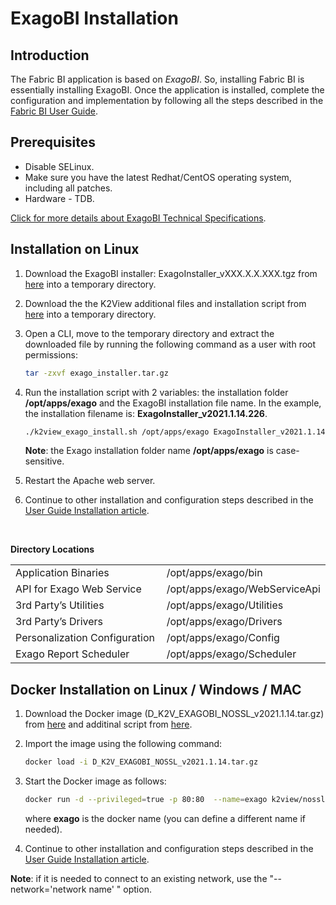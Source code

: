 # ExagoBI Installation

## Introduction

The Fabric BI application is based on *ExagoBI*. So, installing Fabric BI is essentially installing ExagoBI. Once the application is installed, complete the configuration and implementation by following all the steps described in the [Fabric BI User Guide](/articles/38_bi_integration/00_BI_user_guide_overview.md).

## Prerequisites

- Disable SELinux.
- Make sure you have the latest Redhat/CentOS operating system, including all patches.
- Hardware - TDB.

[Click for more details about ExagoBI Technical Specifications](https://exagobi.com/support/administrators/installation-and-configuration/technical-specifications/).

## Installation on Linux

1. Download the ExagoBI installer: ExagoInstaller_vXXX.X.X.XXX.tgz from [here](https://download.k2view.com/index.php/s/IUh31pFMPA1yJY8) into a temporary directory.

2. Download the the K2View additional files and installation script from [here](https://download.k2view.com/index.php/s/sy0NuADZ4xOcrWF) into a temporary directory.

3. Open a CLI, move to the temporary directory and extract the downloaded file by running the following command as a user with root permissions:

   ~~~bash
   tar -zxvf exago_installer.tar.gz
   ~~~

4. Run the installation script with 2 variables: the installation folder **/opt/apps/exago** and the ExagoBI installation file name. 
   In the example, the installation filename is: **ExagoInstaller_v2021.1.14.226**.

   ~~~bash
   ./k2view_exago_install.sh /opt/apps/exago ExagoInstaller_v2021.1.14.226
   ~~~

   **Note**: the Exago installation folder name **/opt/apps/exago** is case-sensitive.

5. Restart the Apache web server.

6. Continue to other installation and configuration steps described in the [User Guide Installation article](/articles/38_bi_integration/01_Installation.md).

   ​

**Directory Locations**

<table style="border-collapse: collapse; width: 100%;">
<tbody>
<tr>
<td style="width: 50%; height: 18px;">Application Binaries</td>
<td style="width: 50%; height: 18px;">/opt/apps/exago/bin</td>
</tr>
<tr>
<td style="width: 50%; height: 18px;">API for Exago Web Service</td>

<td style="width: 50%; height: 18px;">/opt/apps/exago/WebServiceApi</td>
</tr>
<tr>
<td style="width: 50%; height: 18px;">3rd Party’s Utilities</td>


<td style="width: 50%; height: 18px;">/opt/apps/exago/Utilities</td>
</tr>
<tr>
<td style="width: 50%; height: 18px;">3rd Party’s Drivers</td>

<td style="width: 50%; height: 18px;">/opt/apps/exago/Drivers</td>
</tr>
<tr>
<td style="width: 50%; height: 18px;">Personalization Configuration</td>

<td style="width: 50%; height: 18px;">/opt/apps/exago/Config</td>
</tr>
<tr>
<td style="width: 50%; height: 18px;">Exago Report Scheduler</td>
<td style="width: 50%; height: 18px;">/opt/apps/exago/Scheduler</td>
</tr>
</tbody>
</table>

## Docker Installation on Linux / Windows / MAC

1. Download the Docker image (D_K2V_EXAGOBI_NOSSL_v2021.1.14.tar.gz) from [here](https://download.k2view.com/index.php/s/XwlG4hQKGTdLMBI)
   and additinal script from [here](https://download.k2view.com/index.php/s/STdJj1yL9C7rBWX).

2. Import the image using the following command:

   ~~~bash
   docker load -i D_K2V_EXAGOBI_NOSSL_v2021.1.14.tar.gz
   ~~~

3. Start the Docker image as follows:
   ~~~bash
   docker run -d --privileged=true -p 80:80  --name=exago k2view/nossl-exagobi:2021.1.14
   ~~~
  
   where **exago** is the docker name (you can define a different name if needed).

4. Continue to other installation and configuration steps described in the [User Guide Installation article](/articles/38_bi_integration/01_Installation.md).

**Note**: if it is needed to connect to an existing network, use the "--network='network name' " option. 
